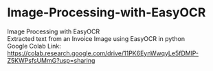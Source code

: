 # Image-Processing-with-EasyOCR
Image Processing with EasyOCR  
Extracted text from an Invoice Image using EasyOCR in python  
Google Colab Link: https://colab.research.google.com/drive/11PK6EynWwqyLe5fDMlP-Z5KWPsfsUMmG?usp=sharing
